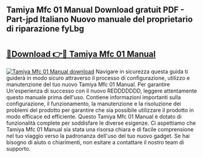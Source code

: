 ## Tamiya Mfc 01 Manual Download gratuit PDF - Part-jpd Italiano Nuovo manuale del proprietario di riparazione fyLbg

# <h2><a href="http://dfggcs.blite.top/?on=Tamiya+Mfc+01+Manual">🔗Download 👉🔴 Tamiya Mfc 01 Manual</a></h2>

[![Tamiya Mfc 01 Manual download](https://i.imgur.com/lujVjoI.png)](http://dfggcs.blite.top/?on=Tamiya+Mfc+01+Manual)
Navigare in sicurezza questa guida ti guiderà in modo sicuro attraverso il processo di configurazione, utilizzo e manutenzione del tuo nuovo Tamiya Mfc 01 Manual. Per garantire Un'esperienza di successo con il nuovo REDDDDDDD, leggere attentamente questo manuale prima dell'uso. Contiene informazioni importanti sulla configurazione, il funzionamento, la manutenzione e la risoluzione dei problemi del prodotto per garantire che sia possibile utilizzare il prodotto in modo efficace ed efficiente. Questo Tamiya Mfc 01 Manual è dotato di funzionalità complete per soddisfare le diverse esigenze. Ci aspettiamo che Tamiya Mfc 01 Manual sia stata una risorsa chiara e di facile comprensione nel tuo viaggio verso la padronanza dell'uso del tuo nuovo gadget. Se hai bisogno di aiuto o chiarimenti, non esitare a contattare il nostro team di supporto.
